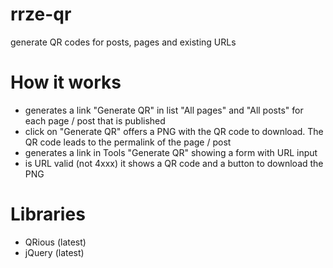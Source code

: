 # rrze-qr
 generate QR codes for posts, pages and existing URLs


 # How it works

 - generates a link "Generate QR" in list "All pages" and "All posts" for each page / post that is published
 - click on "Generate QR" offers a PNG with the QR code to download. The QR code leads to the permalink of the page / post
 - generates a link in Tools "Generate QR" showing a form with URL input
 - is URL valid (not 4xxx) it shows a QR code and a button to download the PNG

# Libraries

- QRious (latest)
- jQuery (latest)


  


